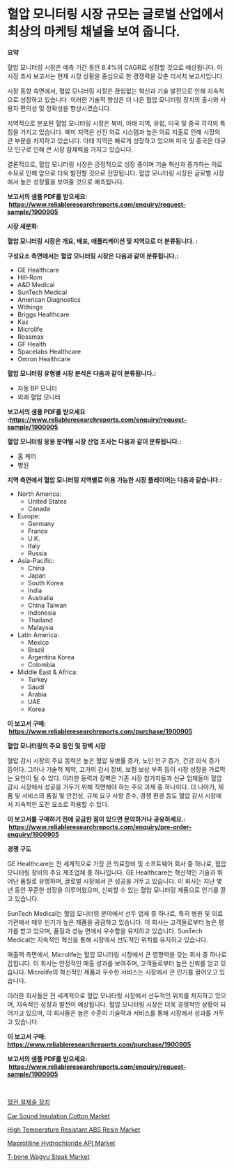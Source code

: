 <p><h1>혈압 모니터링 시장 규모는 글로벌 산업에서 최상의 마케팅 채널을 보여 줍니다.</h1></p><p><strong>요약</strong></p>
<p><p>혈압 모니터링 시장은 예측 기간 동안 8.4%의 CAGR로 성장할 것으로 예상됩니다. 이 시장 조사 보고서는 현재 시장 상황을 중심으로 한 경쟁력을 갖춘 리서치 보고서입니다.</p><p>시장 동향 측면에서, 혈압 모니터링 시장은 끊임없는 혁신과 기술 발전으로 인해 지속적으로 성장하고 있습니다. 이러한 기술적 향상은 더 나은 혈압 모니터링 장치의 출시와 사용자 편의성 및 정확성을 향상시켰습니다.</p><p>지역적으로 분포된 혈압 모니터링 시장은 북미, 아태 지역, 유럽, 미국 및 중국 각각의 특징을 가지고 있습니다. 북미 지역은 선진 의료 시스템과 높은 의료 지출로 인해 시장의 큰 부분을 차지하고 있습니다. 아태 지역은 빠르게 성장하고 있으며 미국 및 중국은 대규모 인구로 인해 큰 시장 잠재력을 가지고 있습니다.</p><p>결론적으로, 혈압 모니터링 시장은 긍정적으로 성장 중이며 기술 혁신과 증가하는 의료 수요로 인해 앞으로 더욱 발전할 것으로 전망됩니다. 혈압 모니터링 시장은 글로벌 시장에서 높은 성장률을 보여줄 것으로 예측됩니다.</p></p>
<p><strong>보고서의 샘플 PDF를 받으세요: &nbsp;<a href="https://www.reliableresearchreports.com/enquiry/request-sample/1900905">https://www.reliableresearchreports.com/enquiry/request-sample/1900905</a></strong></p>
<p><strong>시장 세분화:</strong></p>
<p><strong> 혈압 모니터링 시장은 개요, 배포, 애플리케이션 및 지역으로 더 분류됩니다. :</strong></p>
<p><strong>구성요소 측면에서는 혈압 모니터링 시장은 다음과 같이 분류됩니다.:</strong></p>
<p><ul><li>GE Healthcare</li><li>Hill-Rom</li><li>A&D Medical</li><li>SunTech Medical</li><li>American Diagnostics</li><li>Withings</li><li>Briggs Healthcare</li><li>Kaz</li><li>Microlife</li><li>Rossmax</li><li>GF Health</li><li>Spacelabs Healthcare</li><li>Omron Healthcare</li></ul></p>
<p><strong> 혈압 모니터링 유형별 시장 분석은 다음과 같이 분류됩니다.:</strong></p>
<p><ul><li>자동 BP 모니터</li><li>외래 혈압 모니터</li></ul></p>
<p><strong>보고서의 샘플 PDF를 받으세요 :<a href="https://www.reliableresearchreports.com/enquiry/request-sample/1900905">https://www.reliableresearchreports.com/enquiry/request-sample/1900905</a></strong></p>
<p><strong> 혈압 모니터링 응용 분야별 시장 산업 조사는 다음과 같이 분류됩니다.:</strong></p>
<p><ul><li>홈 케어</li><li>병원</li></ul></p>
<p><strong>지역 측면에서 혈압 모니터링 지역별로 이용 가능한 시장 플레이어는 다음과 같습니다.:</strong></p>
<p><ul>
    <li>
        North America:
        <ul>
            <li>United States</li>
            <li>Canada</li>
        </ul>
    </li>
    <li>
        Europe:
        <ul>
            <li>Germany</li>
            <li>France</li>
            <li>U.K.</li>
            <li>Italy</li>
            <li>Russia</li>
        </ul>
    </li>
    <li>
        Asia-Pacific:
        <ul>
            <li>China</li>
            <li>Japan</li>
            <li>South Korea</li>
            <li>India</li>
            <li>Australia</li>
            <li>China Taiwan</li>
            <li>Indonesia</li>
            <li>Thailand</li>
            <li>Malaysia</li>
        </ul>
    </li>
    <li>
        Latin America:
        <ul>
            <li>Mexico</li>
            <li>Brazil</li>
            <li>Argentina Korea</li>
            <li>Colombia</li>
        </ul>
    </li>
    <li>
        Middle East & Africa:
        <ul>
            <li>Turkey</li>
            <li>Saudi</li>
            <li>Arabia</li>
            <li>UAE</li>
            <li>Korea</li>
        </ul>
    </li>
    </ul></p>
<p><strong>이 보고서 구매: &nbsp;<a href="https://www.reliableresearchreports.com/purchase/1900905">https://www.reliableresearchreports.com/purchase/1900905</a></strong></p>
<p><strong>혈압 모니터링의 주요 동인 및 장벽 시장</strong></p>
<p><p>혈압 감시 시장의 주요 동력은 높은 혈압 유병률 증가, 노인 인구 증가, 건강 의식 증가 등이다. 그러나 기술적 제약, 고가의 감시 장비, 보험 보상 부족 등이 시장 성장을 가로막는 요인이 될 수 있다. 이러한 동력과 장벽은 기존 시장 참가자들과 신규 업체들이 혈압 감시 시장에서 성공을 거두기 위해 직면해야 하는 주요 과제 중 하나이다. 더 나아가, 제품 및 서비스의 품질 및 안전성, 규제 요구 사항 준수, 경쟁 환경 등도 혈압 감시 시장에서 지속적인 도전 요소로 작용할 수 있다.</p></p>
<p><strong>이 보고서를 구매하기 전에 궁금한 점이 있으면 문의하거나 공유하세요.: &nbsp;<a href="https://www.reliableresearchreports.com/enquiry/pre-order-enquiry/1900905">https://www.reliableresearchreports.com/enquiry/pre-order-enquiry/1900905</a></strong></p>
<p><strong>경쟁 구도</strong></p>
<p><p>GE Healthcare는 전 세계적으로 가장 큰 의료장비 및 소프트웨어 회사 중 하나로, 혈압 모니터링 장비의 주요 제조업체 중 하나입니다. GE Healthcare는 혁신적인 기술과 뛰어난 품질로 유명하며, 글로벌 시장에서 큰 성공을 거두고 있습니다. 이 회사는 지난 몇 년 동안 꾸준한 성장을 이루어왔으며, 신뢰할 수 있는 혈압 모니터링 제품으로 인기를 끌고 있습니다.</p><p>SunTech Medical는 혈압 모니터링 분야에서 선두 업체 중 하나로, 특히 병원 및 의료 기관에서 매우 인기가 높은 제품을 공급하고 있습니다. 이 회사는 고객들로부터 높은 평가를 받고 있으며, 품질과 성능 면에서 우수함을 유지하고 있습니다. SunTech Medical는 지속적인 혁신을 통해 시장에서 선도적인 위치를 유지하고 있습니다.</p><p>매출액 측면에서, Microlife는 혈압 모니터링 시장에서 큰 영향력을 갖는 회사 중 하나로 꼽힙니다. 이 회사는 안정적인 매출 성과를 보여주며, 고객들로부터 높은 신뢰를 얻고 있습니다. Microlife의 혁신적인 제품과 우수한 서비스는 시장에서 큰 인기를 끌어오고 있습니다.</p><p>이러한 회사들은 전 세계적으로 혈압 모니터링 시장에서 선두적인 위치를 차지하고 있으며, 지속적인 성장과 발전이 예상됩니다. 혈압 모니터링 시장은 더욱 경쟁적인 상황이 되어가고 있으며, 이 회사들은 높은 수준의 기술력과 서비스를 통해 시장에서 성과를 거두고 있습니다.</p></p>
<p><strong>이 보고서 구매: &nbsp; <a href="https://www.reliableresearchreports.com/purchase/1900905">https://www.reliableresearchreports.com/purchase/1900905</a></strong></p>
<p><strong>보고서의 샘플 PDF를 받으세요: &nbsp;<a href="https://www.reliableresearchreports.com/enquiry/request-sample/1900905">https://www.reliableresearchreports.com/enquiry/request-sample/1900905</a></strong><strong></strong></p>
<p>&nbsp;</p>
<p><p><a href="https://github.com/xvz497517413/Market-Research-Report-List-1/blob/main/15310981660.md">혈전 절제술 장치</a></p><p><a href="https://issuu.com/reportprime-2/docs/car-sound-insulation-cotton-market-size-2030.pptx">Car Sound Insulation Cotton Market</a></p><p><a href="https://issuu.com/reportprime-2/docs/high-temperature-resistant-abs-resin-market-size-2">High Temperature Resistant ABS Resin Market</a></p><p><a href="https://github.com/dx0328/Market-Research-Report-List-1/blob/main/maprotiline-hydrochloride-api-market.md">Maprotiline Hydrochloride API Market</a></p><p><a href="https://view.publitas.com/reportprime-1/t-bone-wagyu-steak-market-size-market-share-and-global-market-analysis-report-2024-2031/">T-bone Wagyu Steak Market</a></p></p>